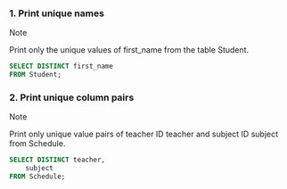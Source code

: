 ### 1. Print unique names
> [!NOTE]
> Print only the unique values of first_name from the table Student.
```sql
SELECT DISTINCT first_name
FROM Student;
```


### 2. Print unique column pairs
> [!NOTE]
> Print only unique value pairs of teacher ID teacher and subject ID subject from Schedule.
```sql
SELECT DISTINCT teacher,
	subject
FROM Schedule;
```